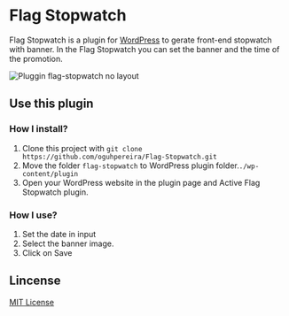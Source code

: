 # Flag Stopwatch

Flag Stopwatch is a plugin for [WordPress](https://wordpress.org/) to gerate front-end stopwatch with banner.
In the Flag Stopwatch you can set the banner and the time of the promotion.

![Pluggin flag-stopwatch no layout](https://github.com/oguhpereira/flag-stopwatch/blob/master/assets/icon.png)

## Use this plugin

### How I install?

1. Clone this project with ```git clone https://github.com/oguhpereira/Flag-Stopwatch.git```
2. Move the folder ```flag-stopwatch``` to WordPress plugin folder.```./wp-content/plugin```
3. Open your WordPress website in the plugin page and Active Flag Stopwatch plugin.

### How I use?

1. Set the date in input
2. Select the banner image.
3. Click on Save

## Lincense

[MIT License](https://github.com/oguhpereira/Flag-Stopwatch/blob/master/LICENSE)

